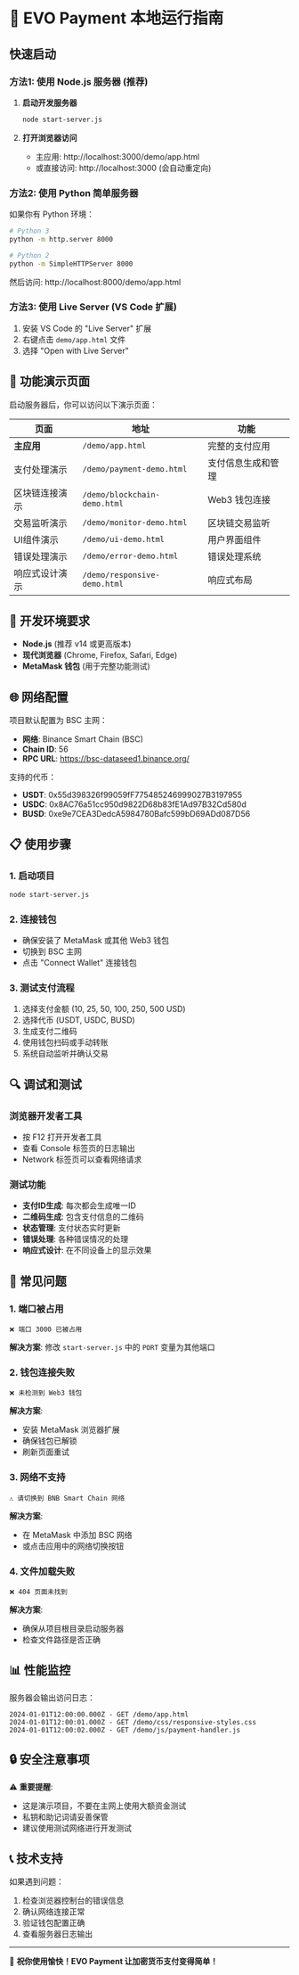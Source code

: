 # 🚀 EVO Payment 本地运行指南

## 快速启动

### 方法1: 使用 Node.js 服务器 (推荐)

1. **启动开发服务器**
   ```bash
   node start-server.js
   ```

2. **打开浏览器访问**
   - 主应用: http://localhost:3000/demo/app.html
   - 或直接访问: http://localhost:3000 (会自动重定向)

### 方法2: 使用 Python 简单服务器

如果你有 Python 环境：

```bash
# Python 3
python -m http.server 8000

# Python 2
python -m SimpleHTTPServer 8000
```

然后访问: http://localhost:8000/demo/app.html

### 方法3: 使用 Live Server (VS Code 扩展)

1. 安装 VS Code 的 "Live Server" 扩展
2. 右键点击 `demo/app.html` 文件
3. 选择 "Open with Live Server"

## 📱 功能演示页面

启动服务器后，你可以访问以下演示页面：

| 页面 | 地址 | 功能 |
|------|------|------|
| **主应用** | `/demo/app.html` | 完整的支付应用 |
| 支付处理演示 | `/demo/payment-demo.html` | 支付信息生成和管理 |
| 区块链连接演示 | `/demo/blockchain-demo.html` | Web3 钱包连接 |
| 交易监听演示 | `/demo/monitor-demo.html` | 区块链交易监听 |
| UI组件演示 | `/demo/ui-demo.html` | 用户界面组件 |
| 错误处理演示 | `/demo/error-demo.html` | 错误处理系统 |
| 响应式设计演示 | `/demo/responsive-demo.html` | 响应式布局 |

## 🔧 开发环境要求

- **Node.js** (推荐 v14 或更高版本)
- **现代浏览器** (Chrome, Firefox, Safari, Edge)
- **MetaMask 钱包** (用于完整功能测试)

## 🌐 网络配置

项目默认配置为 BSC 主网：
- **网络**: Binance Smart Chain (BSC)
- **Chain ID**: 56
- **RPC URL**: https://bsc-dataseed1.binance.org/

支持的代币：
- **USDT**: 0x55d398326f99059fF775485246999027B3197955
- **USDC**: 0x8AC76a51cc950d9822D68b83fE1Ad97B32Cd580d  
- **BUSD**: 0xe9e7CEA3DedcA5984780Bafc599bD69ADd087D56

## 📋 使用步骤

### 1. 启动项目
```bash
node start-server.js
```

### 2. 连接钱包
- 确保安装了 MetaMask 或其他 Web3 钱包
- 切换到 BSC 主网
- 点击 "Connect Wallet" 连接钱包

### 3. 测试支付流程
1. 选择支付金额 (10, 25, 50, 100, 250, 500 USD)
2. 选择代币 (USDT, USDC, BUSD)
3. 生成支付二维码
4. 使用钱包扫码或手动转账
5. 系统自动监听并确认交易

## 🔍 调试和测试

### 浏览器开发者工具
- 按 F12 打开开发者工具
- 查看 Console 标签页的日志输出
- Network 标签页可以查看网络请求

### 测试功能
- **支付ID生成**: 每次都会生成唯一ID
- **二维码生成**: 包含支付信息的二维码
- **状态管理**: 支付状态实时更新
- **错误处理**: 各种错误情况的处理
- **响应式设计**: 在不同设备上的显示效果

## 🚨 常见问题

### 1. 端口被占用
```
❌ 端口 3000 已被占用
```
**解决方案**: 修改 `start-server.js` 中的 `PORT` 变量为其他端口

### 2. 钱包连接失败
```
❌ 未检测到 Web3 钱包
```
**解决方案**: 
- 安装 MetaMask 浏览器扩展
- 确保钱包已解锁
- 刷新页面重试

### 3. 网络不支持
```
⚠️ 请切换到 BNB Smart Chain 网络
```
**解决方案**: 
- 在 MetaMask 中添加 BSC 网络
- 或点击应用中的网络切换按钮

### 4. 文件加载失败
```
❌ 404 页面未找到
```
**解决方案**: 
- 确保从项目根目录启动服务器
- 检查文件路径是否正确

## 📊 性能监控

服务器会输出访问日志：
```
2024-01-01T12:00:00.000Z - GET /demo/app.html
2024-01-01T12:00:01.000Z - GET /demo/css/responsive-styles.css
2024-01-01T12:00:02.000Z - GET /demo/js/payment-handler.js
```

## 🔒 安全注意事项

⚠️ **重要提醒**:
- 这是演示项目，不要在主网上使用大额资金测试
- 私钥和助记词请妥善保管
- 建议使用测试网络进行开发测试

## 📞 技术支持

如果遇到问题：
1. 检查浏览器控制台的错误信息
2. 确认网络连接正常
3. 验证钱包配置正确
4. 查看服务器日志输出

---

🎉 **祝你使用愉快！EVO Payment 让加密货币支付变得简单！**